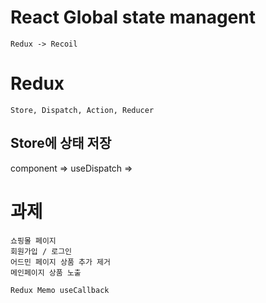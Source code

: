 # React Global state managent

    Redux -> Recoil

# Redux

    Store, Dispatch, Action, Reducer

## Store에 상태 저장

component => useDispatch =>

# 과제

    쇼핑몰 페이지
    회원가입 / 로그인
    어드민 페이지 상품 추가 제거
    메인페이지 상품 노출

    Redux Memo useCallback
